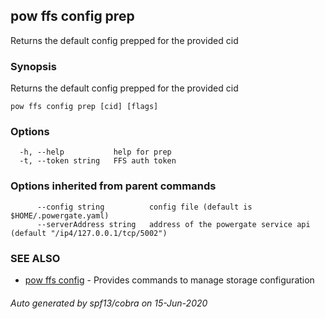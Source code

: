 ## pow ffs config prep

Returns the default config prepped for the provided cid

### Synopsis

Returns the default config prepped for the provided cid

```
pow ffs config prep [cid] [flags]
```

### Options

```
  -h, --help           help for prep
  -t, --token string   FFS auth token
```

### Options inherited from parent commands

```
      --config string          config file (default is $HOME/.powergate.yaml)
      --serverAddress string   address of the powergate service api (default "/ip4/127.0.0.1/tcp/5002")
```

### SEE ALSO

* [pow ffs config](pow_ffs_config.md)	 - Provides commands to manage storage configuration

###### Auto generated by spf13/cobra on 15-Jun-2020
